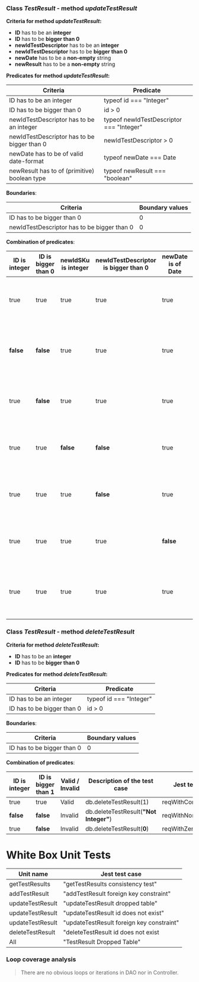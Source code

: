  ### **Class *TestResult* - method *updateTestResult***



**Criteria for method *updateTestResult*:**

 - **ID** has to be an **integer** 
 - **ID** has to be **bigger than 0**
 - **newIdTestDescriptor** has to be an **integer** 
 - **newIdTestDescriptor** has to be **bigger than 0**
 - **newDate** has to be a **non-empty** string
 - **newResult** has to be a **non-empty** string



**Predicates for method *updateTestResult*:**

| Criteria                                     | Predicate                                |
|----------------------------------------------|------------------------------------------|
| ID has to be an integer                      | typeof id === "Integer"                  |
| ID has to be bigger than 0                   | id > 0                                   |
| newIdTestDescriptor has to be an integer     | typeof newIdTestDescriptor === "Integer" |
| newIdTestDescriptor has to be bigger than 0  | newIdTestDescriptor > 0                  |
| newDate has to be of valid date-format       | typeof newDate === Date                  |
 | newResult has to of (primitive) boolean type | typeof newResult === "boolean"           |



**Boundaries**:

| Criteria                                    | Boundary values |
|---------------------------------------------|-----------------|
| ID has to be bigger than 0                  | 0               |
| newIdTestDescriptor has to be bigger than 0 | 0               |

**Combination of predicates**:


| ID is integer | ID is bigger than 0 | newIdSKu is integer | newIdTestDescriptor is bigger than 0 | newDate is of Date | newResult is of boolean | Valid / Invalid | Description of the test case                                                                                                 | Jest test case                       |
|---------------|---------------------|---------------------|--------------------------------------|--------------------|-------------------------|-----------------|------------------------------------------------------------------------------------------------------------------------------|--------------------------------------|
| true          | true                | true                | true                                 | true               | true                    | Valid           | db.updateTestResult({<br/>*newDate*: "2022-05-20",<br/>*newIdTestDescriptor*: 1,<br/>*newResult*: true}, 1);                 | reqWithCorrectData                   |
| **false**     | **false**           | true                | true                                 | true               | true                    | Invalid         | db.updateTestResult({<br/>*newDate*: "2022-05-20",<br/>*newIdTestDescriptor*: 1,<br/>*newResult*: true}, **"Not Integer"**); | reqWithNonIntegerId                  |
| true          | **false**           | true                | true                                 | true               | true                    | Invalid         | db.updateTestResult({<br/>*newDate*: "2022-05-20",<br/>*newIdTestDescriptor*: 1,<br/>*newResult*: true}, **0**);             | reqWithZeroId                        |
| true          | true                | **false**           | **false**                            | true               | true                    | Invalid         | db.updateTestResult({<br/>*newDate*: "2022-05-20",<br/>***newIdTestDescriptor*: "Not Integer"**,<br/>*newResult*: true}, 1); | reqWithNonIntegerNewIdTestDescriptor |
| true          | true                | true                | **false**                            | true               | true                    | Invalid         | db.updateTestResult({<br/>*newDate*: "2022-05-20",<br/>***newIdTestDescriptor*: 0**,<br/>*newResult*: true}, 1);             | reqWithZeroNewIdTestDescriptor       |
| true          | true                | true                | true                                 | **false**          | true                    | Invalid         | db.updateTestResult({<br/>***newDate*: "Not Date"**,<br/>*newIdTestDescriptor*: 1,<br/>*newResult*: true}, 1);               | reqWithNonDateNewDate                |
| true          | true                | true                | true                                 | true               | **false**               | Invalid         | db.updateTestResult({<br/>*newDate*: "2022-05-20",<br/>*newIdTestDescriptor*: 1,<br/>***newResult*: "Not boolean"**}, 1);    | reqWithNonBooleanNewResult           |





### **Class *TestResult* - method *deleteTestResult***

**Criteria for method *deleteTestResult*:**


- **ID** has to be an **integer**
- **ID** has to be **bigger than 0**


**Predicates for method *deleteTestResult*:**

| Criteria                                             | Predicate                          |
|------------------------------------------------------|------------------------------------|
| ID has to be an integer                              | typeof id === "Integer"            |
| ID has to be bigger than 0                           | id > 0                             |



**Boundaries**:

| Criteria                                              | Boundary values |
|-------------------------------------------------------|-----------------|
| ID has to be bigger than 0                            | 0               |



**Combination of predicates**:


| ID is integer | ID is bigger than 1 | Valid / Invalid | Description of the test case           | Jest test case                        |
|---------------|---------------------|-----------------|----------------------------------------|---------------------------------------|
| true          | true                | Valid           | db.deleteTestResult(1)                 | reqWithCorrectData()                  |
| **false**     | **false**           | Invalid         | db.deleteTestResult(**"Not Integer"**) | reqWithNonIntegerId()                 |
| true          | **false**           | Invalid         | db.deleteTestResult(**0**)             | reqWithZeroId()                       |


# White Box Unit Tests


| Unit name        | Jest test case                              |
|------------------|---------------------------------------------|
| getTestResults   | "getTestResults consistency test"           |
| addTestResult    | "addTestResult foreign key constraint"      |
| updateTestResult | "updateTestResult dropped table"            |
| updateTestResult | "updateTestResult id does not exist"        |
 | updateTestResult | "updateTestResult foreign key constraint"   |
| deleteTestResult | "deleteTestResult id does not exist         |
 | All              | "TestResult Dropped Table"                  |
 

### Loop coverage analysis


> There are no obvious loops or iterations in DAO nor in Controller.


